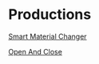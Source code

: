 # Productions

[Smart Material Changer](Smart%20Material%20Changer/)

[Open And Close](Open%20And%20Close/)